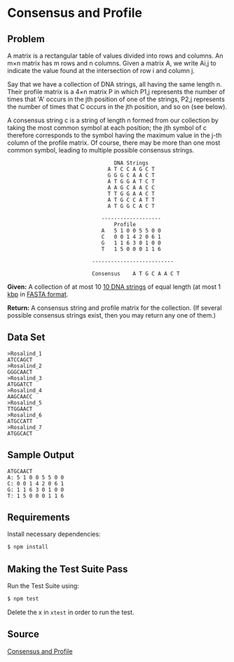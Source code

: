 # Consensus and Profile

## Problem
A matrix is a rectangular table of values divided into rows and columns. An m×n matrix has m rows and n columns. Given a matrix A, we write Ai,j to indicate the value found at the intersection of row i and column j.

Say that we have a collection of DNA strings, all having the same length n. Their profile matrix is a 4×n matrix P in which P1,j represents the number of times that 'A' occurs in the jth position of one of the strings, P2,j represents the number of times that C occurs in the jth position, and so on (see below).

A consensus string c is a string of length n formed from our collection by taking the most common symbol at each position; the jth symbol of c therefore corresponds to the symbol having the maximum value in the j-th column of the profile matrix. Of course, there may be more than one most common symbol, leading to multiple possible consensus strings.

                                      DNA Strings
                                    A T C C A G C T
                                    G G G C A A C T
                                    A T G G A T C T
                                    A A G C A A C C
                                    T T G G A A C T
                                    A T G C C A T T
                                    A T G G C A C T

                                  -------------------                            
                                      Profile
                                  A   5 1 0 0 5 5 0 0
                                  C   0 0 1 4 2 0 6 1
                                  G   1 1 6 3 0 1 0 0
                                  T   1 5 0 0 0 1 1 6

                               --------------------------

                               Consensus	A T G C A A C T


**Given:** A collection of at most 10 [10 DNA strings](https://en.wikipedia.org/wiki/DNA) of equal length (at most 1 [kbp](https://en.wikipedia.org/wiki/Base_pair#Length_measurements) in [FASTA format](https://en.wikipedia.org/wiki/FASTA_format).

**Return:** A consensus string and profile matrix for the collection. (If several possible consensus strings exist, then you may return any one of them.)

## Data Set
```
>Rosalind_1
ATCCAGCT
>Rosalind_2
GGGCAACT
>Rosalind_3
ATGGATCT
>Rosalind_4
AAGCAACC
>Rosalind_5
TTGGAACT
>Rosalind_6
ATGCCATT
>Rosalind_7
ATGGCACT
```

## Sample Output
```
ATGCAACT
A: 5 1 0 0 5 5 0 0
C: 0 0 1 4 2 0 6 1
G: 1 1 6 3 0 1 0 0
T: 1 5 0 0 0 1 1 6
```

## Requirements
Install necessary dependencies:

```bash
$ npm install
```

## Making the Test Suite Pass
Run the Test Suite using:

```bash
$ npm test
```

Delete the x in `xtest` in order to run the test.

## Source
[Consensus and Profile](http://rosalind.info/problems/cons/)

